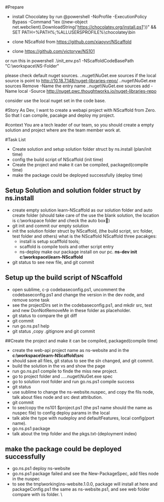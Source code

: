 #Prepare
* install Chocolatey by run @powershell -NoProfile -ExecutionPolicy Bypass -Command "iex ((new-object net.webclient).DownloadString('https://chocolatey.org/install.ps1'))" && SET PATH=%PATH%;%ALLUSERSPROFILE%\chocolatey\bin

* clone NScaffold from https://github.com/xiaoyvr/NScaffold
* clone https://github.com/victoryw/NS101

or run  this in powershell
.\init_env.ps1 -NScaffoldCodeBasePath "C:\workspace\NS-Folder"

please check default nuget sources.
.\.nuget\NuGet.exe sources
if the local source is point to  http://10.18.7.148/nuget-libraries-repo/
 .\.nuget\NuGet.exe sources Remove -Name the entry name
 .\.nuget\NuGet.exe sources add -Name local -Source  http://nuget.pwc.thoughtworks.io/nuget-libraries-repo

 consider use the local nuget set in the code base.

#Story
As Dev,
I want to create a webapi project with NScaffold from Zero.
So that I can compile, pacakge and deploy my project.

#context
You are a tech leader of our team,
so you should create a empty solution and project  where are the team member work at.


#Task List
* Create solution and setup solution folder struct by ns.install (plan/init time)
* config the build script of NScaffold (init time)
* Create the project and make it can be compiled, packaged(compile time)
* make the package could be deployed successfully (deploy time)


## Setup Solution and solution folder struct by ns.install
* create empty solution learn-NScaffold as our solution folder and auto create folder (should take care of the use the blank solution, the location is c:\workspace folder and check the auto box)
* git init and commit our empty solution
* init the solution folder struct by NScaffold, (the build script, src folder, test folder and others)
what is the NScaffold
NScaffold three pacakges:
	* install is setup scafffold tools;
	* scaffold is compile tools and other script entry
	* ns-deploy make our package install on our pc.
**ns-dev init c:\workspace\learn-NScaffold**
* git status to see new file, and git commit

## Setup up the build script of NScaffold
* open sublime, c-p codebaseconfig.ps1, uncomment the codebaseconfig.ps1 and change the version in the dev node, and remove some task
* see the projectDirs set in the codebaseconfig.ps1, and mkdir src, test and new DonNotRemoveMe in these folder as placeholder.
* git status to compare the git diff
* git commit
* run go.ns.ps1 help
* git status ,copy .gitignore and git commit


##Create the project and make it can be compiled, packaged(compile time)
* create the  web-api project name as ns-website and in the **c:\workspace\learn-NScaffold\src**
* should save all files, git status to see the sln changed, and git commit.
* build the solution in the vs and show the page
* run go.ns.ps1 compile to finde the miss new project.
* go to project folder and ..\..\.nuget\NuGet.exe spec
* go to solution root folder and run go.ns.ps1 compile success
* git status
* use sublime to change the ns-website.nuspec, and copy the fils node, talk about files node and src dest attribution.
* git commit
* to see/copy the ns101 $project.ps1 (the ps1 name should the name as nuspec file) to config deploy params in the local
* talk able the type with nudeploy and defaultFeatures, local config(port name).
* go.ns.ps1 package
* talk about the tmp folder and the pkgs.txt-(deployment index)

## make the package could be deployed successfully
* go.ns.ps1 deploy ns-website
* go.ns.ps1 package failed and see the New-PackageSpec, add files node in the nuspec
* to see the tmp\working\ns-website.1.0.0, package will install at here and packageConfig.ps1 the same as ns-website.ps1, and see web folder compare with iis folder.
\
